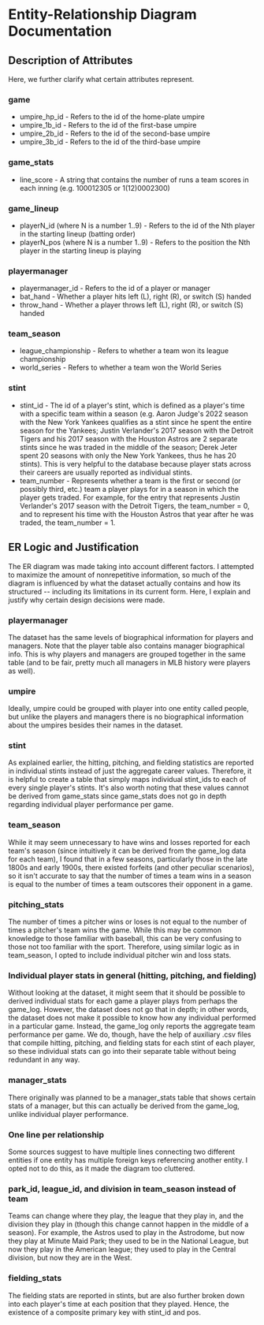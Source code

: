 # Entity-Relationship Diagram Documentation

## Description of Attributes
Here, we further clarify what certain attributes represent.

### game
* umpire_hp_id - Refers to the id of the home-plate umpire
* umpire_1b_id - Refers to the id of the first-base umpire
* umpire_2b_id - Refers to the id of the second-base umpire
* umpire_3b_id - Refers to the id of the third-base umpire

### game_stats
* line_score - A string that contains the number of runs a team scores in each inning (e.g. 100012305 or 1(12)0002300)

### game_lineup
* playerN_id (where N is a number 1..9) - Refers to the id of the Nth player in the starting lineup (batting order)
* playerN_pos (where N is a number 1..9) - Refers to the position the Nth player in the starting lineup is playing

### playermanager
* playermanager_id - Refers to the id of a player or manager
* bat_hand - Whether a player hits left (L), right (R), or switch (S) handed
* throw_hand - Whether a player throws left (L), right (R), or switch (S) handed

### team_season
* league_championship - Refers to whether a team won its league championship
* world_series - Refers to whether a team won the World Series

### stint
* stint_id - The id of a player's stint, which is defined as a player's time with a specific team within a season (e.g. Aaron Judge's 2022 season with the New York Yankees qualifies as a stint since he spent the entire season for the Yankees; Justin Verlander's 2017 season with the Detroit Tigers and his 2017 season with the Houston Astros are 2 separate stints since he was traded in the middle of the season; Derek Jeter spent 20 seasons with only the New York Yankees, thus he has 20 stints). This is very helpful to the database because player stats across their careers are usually reported as individual stints. 
* team_number - Represents whether a team is the first or second (or possibly third, etc.) team a player plays for in a season in which the player gets traded. For example, for the entry that represents Justin Verlander's 2017 season with the Detroit Tigers, the team_number = 0, and to represent his time with the Houston Astros that year after he was traded, the team_number = 1. 

## ER Logic and Justification
The ER diagram was made taking into account different factors. I attempted to maximize the amount of nonrepetitive information, so much of the diagram is influenced by what the dataset actually contains and how its structured -- including its limitations in its current form. Here, I explain and justify why certain design decisions were made. 

### playermanager
The dataset has the same levels of biographical information for players and managers. Note that the player table also contains manager biographical info. This is why players and managers are grouped together in the same table (and to be fair, pretty much all managers in MLB history were players as well).

### umpire
Ideally, umpire could be grouped with player into one entity called people, but unlike the players and managers there is no biographical information about the umpires besides their names in the dataset.

### stint
As explained earlier, the hitting, pitching, and fielding statistics are reported in individual stints instead of just the aggregate career values. Therefore, it is helpful to create a table that simply maps individual stint_ids to each of every single player's stints. It's also worth noting that these values cannot be derived from game_stats since game_stats does not go in depth regarding individual player performance per game. 

### team_season
While it may seem unnecessary to have wins and losses reported for each team's season (since intuitively it can be derived from the game_log data for each team), I found that in a few seasons, particularly those in the late 1800s and early 1900s, there existed forfeits (and other peculiar scenarios), so it isn't accurate to say that the number of times a team wins in a season is equal to the number of times a team outscores their opponent in a game. 

### pitching_stats
The number of times a pitcher wins or loses is not equal to the number of times a pitcher's team wins the game. While this may be common knowledge to those familiar with baseball, this can be very confusing to those not too familiar with the sport. Therefore, using similar logic as in team_season, I opted to include individual pitcher win and loss stats.

### Individual player stats in general (hitting, pitching, and fielding)
Without looking at the dataset, it might seem that it should be possible to derived individual stats for each game a player plays from perhaps the game_log. However, the dataset does not go that in depth; in other words, the dataset does not make it possible to know how any individual performed in a particular game. Instead, the game_log only reports the aggregate team performance per game. We do, though, have the help of auxiliary .csv files that compile hitting, pitching, and fielding stats for each stint of each player, so these individual stats can go into their separate table without being redundant in any way. 

### manager_stats
There originally was planned to be a manager_stats table that shows certain stats of a manager, but this can actually be derived from the game_log, unlike individual player performance.

### One line per relationship
Some sources suggest to have multiple lines connecting two different entities if one entity has multiple foreign keys referencing another entity. I opted not to do this, as it made the diagram too cluttered.

### park_id, league_id, and division in team_season instead of team
Teams can change where they play, the league that they play in, and the division they play in (though this change cannot happen in the middle of a season). For example, the Astros used to play in the Astrodome, but now they play at Minute Maid Park; they used to be in the National League, but now they play in the American league; they used to play in the Central division, but now they are in the West. 

### fielding_stats
The fielding stats are reported in stints, but are also further broken down into each player's time at each position that they played. Hence, the existence of a composite primary key with stint_id and pos.